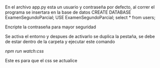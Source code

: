 En el archivo app.py esta un usuario y contraseña por defecto, al correr el programa se insertara en la base de datos 
CREATE DATABASE ExamenSegundoParcial;
USE ExamenSegundoParcial;
select * from users;

Encripte la contraseña para mayor seguridad

Se activa el entorno y despues de activarlo se duplica la pestaña, se debe de estar dentro de la carpeta y ejecutar este comando 

_npm run watch:css_

Este es para que el css se actualice
